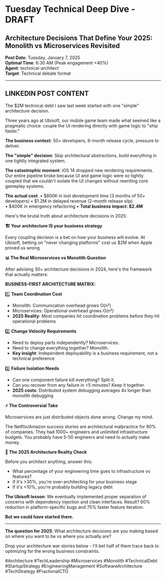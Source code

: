 # Tuesday Technical Deep Dive - DRAFT
## Architecture Decisions That Define Your 2025: Monolith vs Microservices Revisited

**Post Date**: Tuesday, January 7, 2025  
**Optimal Time**: 6:30 AM (Peak engagement +40%)  
**Agent**: technical-architect  
**Target**: Technical debate format  

---

## **LINKEDIN POST CONTENT**

The $2M technical debt I saw last week started with one "simple" architecture decision.

Three years ago at Ubisoft, our mobile game team made what seemed like a pragmatic choice: couple the UI rendering directly with game logic to "ship faster."

**The business context**: 50+ developers, 6-month release cycle, pressure to deliver.

**The "simple" decision**: Skip architectural abstractions, build everything in one tightly integrated system.

**The catastrophic moment**: iOS 14 dropped new rendering requirements. Our entire pipeline broke because UI and game logic were so tightly coupled that we couldn't isolate the UI changes without rewriting core gameplay systems.

**The actual cost**:
• $800K in lost development time (3 months of 50+ developers)
• $1.2M in delayed revenue (2-month release slip)  
• $400K in emergency refactoring
• **Total business impact: $2.4M**

Here's the brutal truth about architecture decisions in 2025:

**🏗️ Your architecture IS your business strategy**

Every coupling decision is a bet on how your business will evolve. At Ubisoft, betting on "never changing platforms" cost us $2M when Apple proved us wrong.

**📊 The Real Microservices vs Monolith Question**

After advising 30+ architecture decisions in 2024, here's the framework that actually matters:

**BUSINESS-FIRST ARCHITECTURE MATRIX:**

1️⃣ **Team Coordination Cost**
- Monolith: Communication overhead grows O(n²)  
- Microservices: Operational overhead grows O(n²)
- **2025 Reality**: Most companies hit coordination problems before they hit operational problems

2️⃣ **Change Velocity Requirements**
- Need to deploy parts independently? Microservices.
- Need to change everything together? Monolith.
- **Key insight**: Independent deployability is a business requirement, not a technical preference

3️⃣ **Failure Isolation Needs**  
- Can one component failure kill everything? Split it.
- Can you recover from any failure in <5 minutes? Keep it together.
- **2025 costs**: Distributed system debugging averages 4x longer than monolith debugging

**⚡ The Controversial Take**

Microservices are just distributed objects done wrong. Change my mind.

The Netflix/Amazon success stories are architectural malpractice for 90% of companies. They had 1000+ engineers and unlimited infrastructure budgets. You probably have 5-50 engineers and need to actually make money.

**🎯 The 2025 Architecture Reality Check**

Before you architect anything, answer this:
- What percentage of your engineering time goes to infrastructure vs features?
- If it's >30%, you're over-architecting for your business stage
- If it's <10%, you're probably building legacy debt

**The Ubisoft lesson**: We eventually implemented proper separation of concerns with dependency injection and clean interfaces. Result? 60% reduction in platform-specific bugs and 75% faster feature iteration.

**But we could have started there.**

---

**The question for 2025**: What architecture decisions are you making based on where you want to be vs where you actually are?

Drop your architecture war stories below - I'll bet half of them trace back to optimizing for the wrong business constraints.

#Architecture #TechLeadership #Microservices #Monolith #TechnicalDebt #StartupStrategy #EngineeringManagement #SoftwareArchitecture #TechStrategy #FractionalCTO